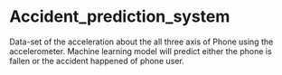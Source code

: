 # Accident_prediction_system
Data-set of the acceleration about the all three axis of Phone using the accelerometer. Machine learning model will predict either the phone is fallen or the accident happened of phone user.
